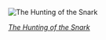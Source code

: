 
![The Hunting of the Snark](https://upload.wikimedia.org/wikipedia/commons/thumb/9/9c/Lewis_Carroll_-_Henry_Holiday_-_Hunting_of_the_Snark_-_Plate_2.jpg/450px-Lewis_Carroll_-_Henry_Holiday_-_Hunting_of_the_Snark_-_Plate_2.jpg)

*[The Hunting of the Snark](https://wikipedia.org/wiki/File:Lewis_Carroll_-_Henry_Holiday_-_Hunting_of_the_Snark_-_Plate_2.jpg)*

